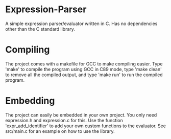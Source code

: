 # Expression-Parser
A simple expression parser/evaluator written in C. Has no dependencies other than the C standard library.

# Compiling
The project comes with a makefile for GCC to make compiling easier. Type 'make' to compile the program using GCC in C89 mode, type 'make clean' to remove all the compiled output, and type 'make run' to run the compiled program.

# Embedding
The project can easily be embedded in your own project. You only need expression.h and expression.c for this. Use the function 'expr_add_identifier' to add your own custom functions to the evaluator. See src/main.c for an example on how to use the library.
